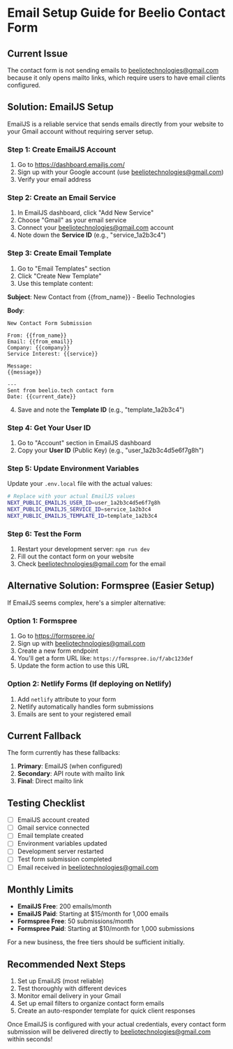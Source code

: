 # Email Setup Guide for Beelio Contact Form

## Current Issue
The contact form is not sending emails to beeliotechnologies@gmail.com because it only opens mailto links, which require users to have email clients configured.

## Solution: EmailJS Setup

EmailJS is a reliable service that sends emails directly from your website to your Gmail account without requiring server setup.

### Step 1: Create EmailJS Account
1. Go to https://dashboard.emailjs.com/
2. Sign up with your Google account (use beeliotechnologies@gmail.com)
3. Verify your email address

### Step 2: Create an Email Service
1. In EmailJS dashboard, click "Add New Service"
2. Choose "Gmail" as your email service
3. Connect your beeliotechnologies@gmail.com account
4. Note down the **Service ID** (e.g., "service_1a2b3c4")

### Step 3: Create Email Template
1. Go to "Email Templates" section
2. Click "Create New Template"
3. Use this template content:

**Subject**: New Contact from {{from_name}} - Beelio Technologies

**Body**:
```
New Contact Form Submission

From: {{from_name}}
Email: {{from_email}}
Company: {{company}}
Service Interest: {{service}}

Message:
{{message}}

---
Sent from beelio.tech contact form
Date: {{current_date}}
```

4. Save and note the **Template ID** (e.g., "template_1a2b3c4")

### Step 4: Get Your User ID
1. Go to "Account" section in EmailJS dashboard
2. Copy your **User ID** (Public Key) (e.g., "user_1a2b3c4d5e6f7g8h")

### Step 5: Update Environment Variables
Update your `.env.local` file with the actual values:

```bash
# Replace with your actual EmailJS values
NEXT_PUBLIC_EMAILJS_USER_ID=user_1a2b3c4d5e6f7g8h
NEXT_PUBLIC_EMAILJS_SERVICE_ID=service_1a2b3c4
NEXT_PUBLIC_EMAILJS_TEMPLATE_ID=template_1a2b3c4
```

### Step 6: Test the Form
1. Restart your development server: `npm run dev`
2. Fill out the contact form on your website
3. Check beeliotechnologies@gmail.com for the email

## Alternative Solution: Formspree (Easier Setup)

If EmailJS seems complex, here's a simpler alternative:

### Option 1: Formspree
1. Go to https://formspree.io/
2. Sign up with beeliotechnologies@gmail.com
3. Create a new form endpoint
4. You'll get a form URL like: `https://formspree.io/f/abc123def`
5. Update the form action to use this URL

### Option 2: Netlify Forms (If deploying on Netlify)
1. Add `netlify` attribute to your form
2. Netlify automatically handles form submissions
3. Emails are sent to your registered email

## Current Fallback
The form currently has these fallbacks:
1. **Primary**: EmailJS (when configured)
2. **Secondary**: API route with mailto link
3. **Final**: Direct mailto link

## Testing Checklist
- [ ] EmailJS account created
- [ ] Gmail service connected
- [ ] Email template created
- [ ] Environment variables updated
- [ ] Development server restarted
- [ ] Test form submission completed
- [ ] Email received in beeliotechnologies@gmail.com

## Monthly Limits
- **EmailJS Free**: 200 emails/month
- **EmailJS Paid**: Starting at $15/month for 1,000 emails
- **Formspree Free**: 50 submissions/month
- **Formspree Paid**: Starting at $10/month for 1,000 submissions

For a new business, the free tiers should be sufficient initially.

## Recommended Next Steps
1. Set up EmailJS (most reliable)
2. Test thoroughly with different devices
3. Monitor email delivery in your Gmail
4. Set up email filters to organize contact form emails
5. Create an auto-responder template for quick client responses

Once EmailJS is configured with your actual credentials, every contact form submission will be delivered directly to beeliotechnologies@gmail.com within seconds!
